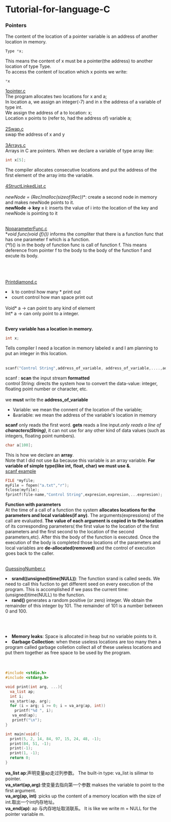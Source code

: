 # Tutorial-for-language-C
<h3>Pointers</h3>
The content of the location of a pointer variable is an address of another location in memory.<br>

```c
Type *x;
```
This means the content of x must be a pointer(the address) to another location of type Type.<br>
To access the content of location which x points we write:
```c
*x
```
[1pointer.c](https://github.com/Mira-Qiu/Tutorial-for-language-C/blob/master/2Pointer.c)<br>
The program allocates two locations for <h>x</h> and a;<br>
In location a, we assign an integer(-7) and in x the address of a variable of type int.<br>
We assign the address of a to location: x;<br>
Location x points to (refer to, had the address of) variable a;<br>
<br>
[2Swap.c](https://github.com/Mira-Qiu/Tutorial-for-language-C/blob/master/2Swap.c)<br>
swap the address of x and y<br>
<br>
[3Arrays.c](https://github.com/Mira-Qiu/Tutorial-for-language-C/blob/master/3Arrays.c)<br>
Arrays in C are pointers. When we declare a variable of type array like:
```c
int x[5];
```
The compiler allocates consecutive locations and put the address of the first element of the array into the variable.<br>
<br>
[4StructLinkedList.c](https://github.com/Mira-Qiu/Tutorial-for-language-C/blob/master/4StructLinkedList.c)<br>
<br>
**newNode = (Rec*)malloc(sizeof(Rec))**: create a second node in memory and makes newNode points to it.<br>
**newNode -> key = i**: inserts the value of i into the location of the key and newNode is pointing to it<br>
<br>

[NoparameterFunc.c](https://github.com/Mira-Qiu/Tutorial-for-language-C/blob/master/NoParameterFunc.c)
<br>
**void func(void (*f)())** informs the compliter that there is a function func that has one parameter f which is a function.<br>
(*f)() is in the body of function func is call of function f. This means deference from pointer f to the body to the body of the function f and excute its body.

<br><br><br>
[Printdiamond.c](https://github.com/Mira-Qiu/Tutorial-for-language-C/blob/master/PrintDiamond.c)<br>
<li> k to control how many * print out</li>
<li> count control how man space print out</li>
<br>
Void* a → can point to any kind of element<br>
Int* a → can only point to a integer.<br><br>

<strong> Every variable has a location in memory.</strong>
```c
int x;
```
Tells compiler I need a location in memory labeled x and I am planning to put an integer in this location.<br><br>
```c
scanf("Control String",address_of_variable, address_of_variable,....,address_of_variable)
```
scanf : <strong>scan</strong> the input stream <strong>formatted</strong></br>
control String: directs the system how to convert the data-value: integer, floating point number or character, etc.<br><br>
we <strong>must</strong> write the <strong>address_of_variable</strong></br>
<ul><li>Variable: we mean the connent of the location of the variable;</li>
<li>&variable: we mean the address of the variable's location in memory</li></ul>

<strong>scanf</Strong> only reads the first word. <Strong>gets</strong> reads a line input._*only reads a line of **characters(String)***_, it can not use for any other kind of data values (such as integers, floating point numbers).<br>
```c
char a[100];
```
This is how we declare an <strong>array</strong>.<br>
Note that I did not use &a because this variable is an array variable. __**For variable of simple type(like int, float, char) we must use &**__.<br>
[scanf example](https://github.com/Mira-Qiu/Tutorial-for-language-C/blob/master/scanfExample.c)<br>

```c
FILE *myfile;
myFile = fopen("a.txt","r");
fclose(myfile);
fprintf(file-name,"Control String",expresion,expresion,...expresion);
```
**Function with parameters**<br>
At the time of a call of a function the system **allocates locations for the parameters and local variables(if any)**. The arguments(expressions) of the call are evaluated. **The value of each argument is copied in to the location** of its corresponding parameters( the first value to the location of the first parameters and the first second to the location of the second parameters,etc). After this the body of the function is executed. Once the execution of the body is completed those locations of the parameters and local variables are **de-allocated(removed)** and the control of execution goes back to the caller.<br><br>

[GuessingNumber.c](https://github.com/Mira-Qiu/Tutorial-for-language-C/blob/master/GuessNumber.c)<br>
<li><strong>srand((unsigned)time(NULL))</strong>: The function srand is called seeds. We need to call this fuction to get different seed on every execution of the program. This is accomplished if we pass the current time:(unsigned)time(NULL) to the function.</li>
<li><strong>rand() </strong> generates a random positive (or zero) integer. We obtain the remainder of this integer by 101. The remainder of 101 is a number between 0 and 100.</li>

<br><br>
<li><strong> Memory leaks</strong>: Space is allocated in heap but no variable points to it.</li>
<li><strong> Garbage Collection</strong>: when these useless locations are too many then a program called garbage colletion collect all of these useless locations and put them together as free space to be used by the program.</li><br><br>

```c
#include <stdio.h>
#include <stdarg.h>

void print(int arg, ...){
  va_list ap;
  int i;
  va_start(ap, arg); 
  for (i = arg; i >= 0; i = va_arg(ap, int))
    printf("%d ", i);
   va_end(ap);
   printf("\n");
}

int main(void){
  print(5, 2, 14, 84, 97, 15, 24, 48, -1);
  print(84, 51, -1);
  print(-1);
  print(1, -1);
  return 0;
}

```
<strong> va_list ap</strong>:声明变量ap走过列参数。 The built-in type: va_list is silimar to pointer.<br>
<strong> va_start(ap,arg)</strong>:使变量去指向第一个参数 makses the variable to point to the first argument.<br>
**va_arg(ap, int)** :picks up the content of a memory location with the size of int.取出一个int内存地址。<br>
**va_end(ap)**: ap 与内存地址取消联系。 It is like we write m = NULL for the pointer variable m.<br>
